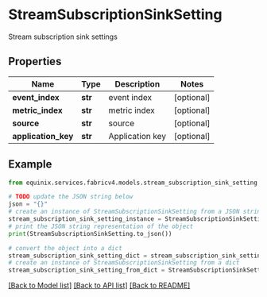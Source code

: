 # StreamSubscriptionSinkSetting

Stream subscription sink settings

## Properties

Name | Type | Description | Notes
------------ | ------------- | ------------- | -------------
**event_index** | **str** | event index | [optional] 
**metric_index** | **str** | metric index | [optional] 
**source** | **str** | source | [optional] 
**application_key** | **str** | Application key | [optional] 

## Example

```python
from equinix.services.fabricv4.models.stream_subscription_sink_setting import StreamSubscriptionSinkSetting

# TODO update the JSON string below
json = "{}"
# create an instance of StreamSubscriptionSinkSetting from a JSON string
stream_subscription_sink_setting_instance = StreamSubscriptionSinkSetting.from_json(json)
# print the JSON string representation of the object
print(StreamSubscriptionSinkSetting.to_json())

# convert the object into a dict
stream_subscription_sink_setting_dict = stream_subscription_sink_setting_instance.to_dict()
# create an instance of StreamSubscriptionSinkSetting from a dict
stream_subscription_sink_setting_from_dict = StreamSubscriptionSinkSetting.from_dict(stream_subscription_sink_setting_dict)
```
[[Back to Model list]](../README.md#documentation-for-models) [[Back to API list]](../README.md#documentation-for-api-endpoints) [[Back to README]](../README.md)


